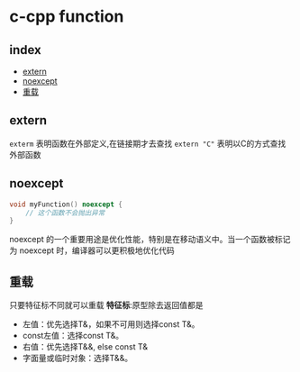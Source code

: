# c-cpp function

## index
- [extern](#extern)
- [noexcept](#noexcept)
- [重载](#)

## extern

`exterm` 表明函数在外部定义,在链接期才去查找
`extern "C"` 表明以C的方式查找外部函数

## noexcept

```cpp
void myFunction() noexcept {
    // 这个函数不会抛出异常
}
```
noexcept 的一个重要用途是优化性能，特别是在移动语义中。当一个函数被标记为 noexcept 时，编译器可以更积极地优化代码

## 重载
只要特征标不同就可以重载
**特征标**:原型除去返回值都是

+ 左值：优先选择T&，如果不可用则选择const T&。
+ const左值：选择const T&。
+ 右值：优先选择T&&, else const T&
+ 字面量或临时对象：选择T&&。
